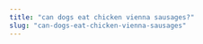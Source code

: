 ```yaml
---
title: "can dogs eat chicken vienna sausages?"
slug: "can-dogs-eat-chicken-vienna-sausages"
---
```



